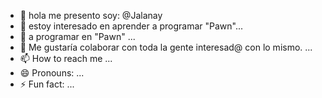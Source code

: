 - 👋 hola me presento soy: @Jalanay
- 👀 estoy interesado en aprender a programar "Pawn"...
- 🌱 a programar en "Pawn" ...
- 💞️ Me gustaría colaborar con toda la gente interesad@ con lo mismo. ...
- 📫 How to reach me ...
- 😄 Pronouns: ...
- ⚡ Fun fact: ...

<!---
Jalanay/Jalanay is a ✨ special ✨ repository because its `README.md` (this file) appears on your GitHub profile.
You can click the Preview link to take a look at your changes.
--->
